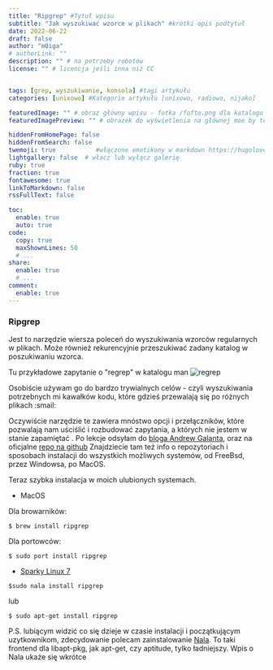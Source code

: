 ```yaml
---
title: "Ripgrep" #Tytuł wpisu
subtitle: "Jak wyszukiwać wzorce w plikach" #krótki opis podtytuł
date: 2022-06-22
draft: false
author: "m0iga"
# authorLink: ""
description: "" # na potrzeby robotów
license: "" # licencja jeśli inna niż CC


tags: [grep, wyszukiwanie, konsola] #tagi artykułu
categories: [unixowo] #Kategorie artykułu [unixowo, radiowo, nijako]

featuredImage: "" # obraz główny wpisu - fotka /fofto.png dla katalogu static
featuredImagePreview: "" # obrazek do wyświetlenia na głównej moe by ten sam co główny

hiddenFromHomePage: false
hiddenFromSearch: false
twemoji: true           #włączone emotikony w markdown https://hugoloveit.com/emoji-support/
lightgallery: false  # włacz lub wyłącz galerię
ruby: true
fraction: true
fontawesome: true
linkToMarkdown: false
rssFullText: false

toc:
  enable: true
  auto: true
code:
  copy: true
  maxShownLines: 50
  # ...
share:
  enable: true
  # ...
comment:
  enable: true
---
```




### Ripgrep

Jest to narzędzie wiersza poleceń do wyszukiwania wzorców regularnych w plikach. Może również rekurencyjnie przeszukiwać zadany katalog w poszukiwaniu wzorca.

Tu przykładowe zapytanie o "regrep" w katalogu man ![regrep](/img/ripgrep/grep.png)

Osobiście używam go do bardzo trywialnych celów - czyli wyszukiwania potrzebnych mi kawałków kodu, które gdzieś przewalają się po różnych plikach :smail:

Oczywiście narzędzie te zawiera mnóstwo opcji i przełączników, które pozwalają nam uściślić i rozbudować zapytania, a których nie jestem w stanie zapamiętać . Po lekcje odsyłam do [bloga Andrew Galanta](https://blog.burntsushi.net/ripgrep/), oraz na oficjalne [repo na github](https://github.com/BurntSushi/ripgrep) Znajdziecie tam też info o repozytoriach i sposobach instalacji do wszystkich możliwych systemów, od FreeBsd, przez Windowsa, po MacOS.

Teraz szybka instalacja w moich ulubionych systemach.

* MacOS

Dla browarników:

`$ brew install ripgrep`
	
Dla portowców:

    $ sudo port install ripgrep

*  [Sparky Linux 7](https://sparkylinux.org/) 
	
`$sudo nala install ripgrep`

lub

`$ sudo apt-get install ripgrep`
	
P.S. lubiącym widzić co się dzieje w czasie instalacji i początkującym uzytkownikom, zdecydowanie polecam zainstalowanie  [Nala](https://gitlab.com/volian/nala). To taki frontend dla libapt-pkg, jak apt-get, czy aptitude, tylko ładniejszy. Wpis o Nala ukaże się wkrótce